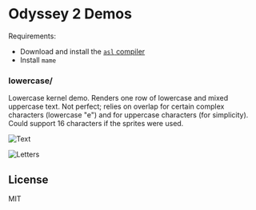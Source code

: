 # Odyssey 2 Demos

Requirements: 

* Download and install the [`asl` compiler](http://john.ccac.rwth-aachen.de:8000/as/)
* Install `mame`

### lowercase/

Lowercase kernel demo. Renders one row of lowercase and mixed uppercase text. Not perfect; relies
on overlap for certain complex characters (lowercase "e") and for uppercase characters (for
simplicity). Could support 16 characters if the sprites were used.

![Text](https://user-images.githubusercontent.com/80639/147501955-c192c585-49d5-4ecb-8f3d-d7fde79541ed.png)

![Letters](https://user-images.githubusercontent.com/80639/147501985-ebd2bb74-de73-4f17-a04c-f16fcea57c1d.png)


## License

MIT
